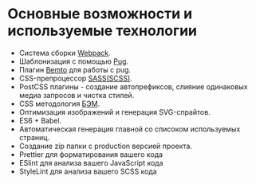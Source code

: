 # Основные возможности и используемые технологии

-   Система сборки [Webpack](https://webpack.js.org).
-   Шаблонизация с помощью [Pug](https://pugjs.org/).
-   Плагин [Bemto](https://github.com/kizu/bemto) для работы с pug.
-   CSS-препроцессор [SASS(SCSS)](https://sass-lang.com/).
-   PostCSS плагины - создание автопрефиксов, слияние одинаковых медиа запросов и чистка стилей.
-   CSS методология [БЭМ](https://ru.bem.info/methodology/).
-   Оптимизация изображений и генерация SVG-спрайтов.
-   ES6 + Babel.
-   Автоматическая генерация главной со списоком используемых страниц.
-   Создание zip папки с production версией проекта.
-   Prettier для форматирования вашего кода
-   ESlint для анализа вашего JavaScript кода
-   StyleLint для анализа вашего SCSS кода
